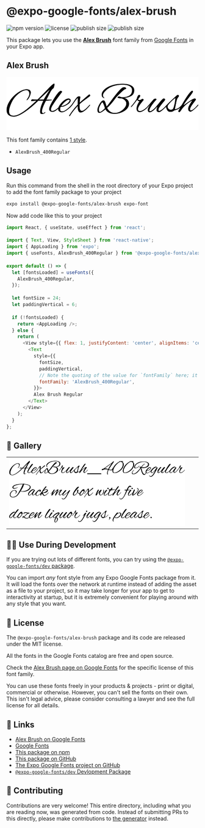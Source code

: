 # @expo-google-fonts/alex-brush

![npm version](https://flat.badgen.net/npm/v/@expo-google-fonts/alex-brush)
![license](https://flat.badgen.net/github/license/expo/google-fonts)
![publish size](https://flat.badgen.net/packagephobia/install/@expo-google-fonts/alex-brush)
![publish size](https://flat.badgen.net/packagephobia/publish/@expo-google-fonts/alex-brush)

This package lets you use the [**Alex Brush**](https://fonts.google.com/specimen/Alex+Brush) font family from [Google Fonts](https://fonts.google.com/) in your Expo app.

## Alex Brush

![Alex Brush](./font-family.png)

This font family contains [1 style](#-gallery).

- `AlexBrush_400Regular`

## Usage

Run this command from the shell in the root directory of your Expo project to add the font family package to your project
```sh
expo install @expo-google-fonts/alex-brush expo-font
```

Now add code like this to your project
```js
import React, { useState, useEffect } from 'react';

import { Text, View, StyleSheet } from 'react-native';
import { AppLoading } from 'expo';
import { useFonts, AlexBrush_400Regular } from '@expo-google-fonts/alex-brush';

export default () => {
  let [fontsLoaded] = useFonts({
    AlexBrush_400Regular,
  });

  let fontSize = 24;
  let paddingVertical = 6;

  if (!fontsLoaded) {
    return <AppLoading />;
  } else {
    return (
      <View style={{ flex: 1, justifyContent: 'center', alignItems: 'center' }}>
        <Text
          style={{
            fontSize,
            paddingVertical,
            // Note the quoting of the value for `fontFamily` here; it expects a string!
            fontFamily: 'AlexBrush_400Regular',
          }}>
          Alex Brush Regular
        </Text>
      </View>
    );
  }
};

```

## 🔡 Gallery


||||
|-|-|-|
|![AlexBrush_400Regular](./AlexBrush_400Regular.ttf.png)||||


## 👩‍💻 Use During Development

If you are trying out lots of different fonts, you can try using the [`@expo-google-fonts/dev` package](https://github.com/expo/google-fonts/tree/master/font-packages/dev#readme).

You can import *any* font style from any Expo Google Fonts package from it. It will load the fonts
over the network at runtime instead of adding the asset as a file to your project, so it may take longer
for your app to get to interactivity at startup, but it is extremely convenient
for playing around with any style that you want.

## 📖 License

The `@expo-google-fonts/alex-brush` package and its code are released under the MIT license.

All the fonts in the Google Fonts catalog are free and open source.

Check the [Alex Brush page on Google Fonts](https://fonts.google.com/specimen/Alex+Brush) for the specific license of this font family.

You can use these fonts freely in your products & projects - print or digital, commercial or otherwise. However, you can't sell the fonts on their own. This isn't legal advice, please consider consulting a lawyer and see the full license for all details.

## 🔗 Links

- [Alex Brush on Google Fonts](https://fonts.google.com/specimen/Alex+Brush)
- [Google Fonts](https://fonts.google.com/)
- [This package on npm](https://www.npmjs.com/package/@expo-google-fonts/alex-brush)
- [This package on GitHub](https://github.com/expo/google-fonts/tree/master/font-packages/alex-brush)
- [The Expo Google Fonts project on GitHub](https://github.com/expo/google-fonts)
- [`@expo-google-fonts/dev` Devlopment Package](https://github.com/expo/google-fonts/tree/master/font-packages/dev)

## 🤝 Contributing

Contributions are very welcome! This entire directory, including what you are reading now, was generated from code. Instead of submitting PRs to this directly, please make contributions to [the generator](https://github.com/expo/google-fonts/tree/master/packages/generator) instead.
